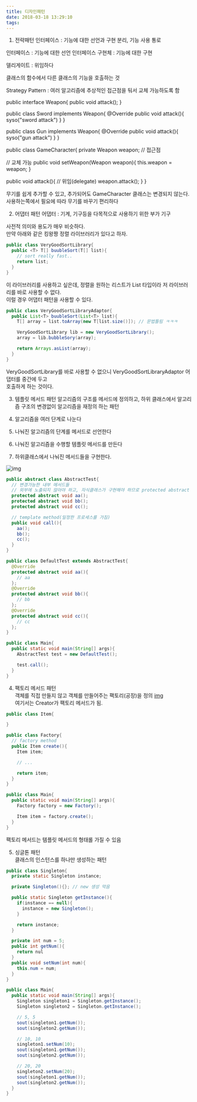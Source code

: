 ```yaml
---
title: 디자인패턴
date: 2018-03-18 13:29:10
tags:
---
```


1. 전략패턴
인터페이스 : 기능에 대한 선언과 구현 분리, 기능 사용 통로

인터페이스 : 기능에 대한 선언
인터페이스 구현체 : 기능에 대한 구현

델리게이트 : 위임하다

클래스의 함수에서 다른 클래스의 기능을 호출하는 것

Strategy Pattern : 여러 알고리즘에 추상적인 접근점을 둬서 교체 가능하도록 함

public interface Weapon{
  public void attack();
}

public class Sword implements Weapon{
  @Override
  public void attack(){
    syso("sword attack")
  }
}

public class Gun implements Weapon{
  @Override
  public void attack(){
    syso("gun attack")
  }
}

public class GameCharacter{
  private Weapon weapon; // 접근점

  // 교체 가능
  public void setWeapon(Weapon weapon){
    this.weapon = weapon;
  }

  public void attack(){
    // 위임(delegate)
    weapon.attack();
  }
}

무기를 쉽게 추가할 수 있고, 추가되어도 GameCharacter 클래스는 변경되지 않는다.
사용하는쪽에서 필요에 따라 무기를 바꾸기 편리하다


2. 어댑터 패턴
어댑터 : 기계, 기구등을 다목적으로 사용하기 위한 부가 기구  

사전적 의미와 용도가 매우 비슷하다.  
만약 아래와 같은 킹왕짱 정렬 라이브러리가 있다고 하자.  
```java
public class VeryGoodSortLibrary{
  public <T> T[] buubleSort(T[] list){
    // sort really fast..
    return list;
  }
}
```
이 라이브러리를 사용하고 싶은데, 정렬을 원하는 리스트가 List 타입이라 저 라이브러리를 바로 사용할 수 없다.  
이럴 경우 어댑터 패턴을 사용할 수 있다.  
```java
public class VeryGoodSortLibraryAdaptor{
  public List<T> buubleSort(List<T> list){
    T[] array = list.toArray(new T[list.size()]); // 문법틀림 ㅋㅋㅋ

    VeryGoodSortLibrary lib = new VeryGoodSortLibrary();
    array = lib.bubbleSory(array);

    return Arrays.asList(array);
  }
}
```
VeryGoodSortLibrary를 바로 사용할 수 없으니 VeryGoodSortLibraryAdaptor 어댑터를 중간에 두고  
호출하게 하는 것이다.  

3. 템플릿 메서드 패턴
알고리즘의 구조를 메서드에 정의하고, 하위 클래스에서 알고리즘 구조의 변경없이 알고리즘을 재정의 하는 패턴  

1. 알고리즘을 여러 단계로 나눈다
2. 나눠진 알고리즘의 단계를 메서드로 선언한다
3. 나눠진 알고리즘을 수행할 템플릿 메서드를 만든다
4. 하위클래스에서 나눠진 메서드들을 구현한다.

![img](https://cloud2.zoolz.com/MyComputers/Images/Image.aspx?q=bT00MDcyNDcma2V5PTIwMjQ2MTcyMTkmdHlwZT1sJno9MjAxOC8wNC8wMSAwODo1NQ==)

```java
public abstract class AbstractTest{
  // 변경가능한 내부 메서드들
  // 외부에 노출되지 않아야 하고, 자식클래스가 구현해야 하므로 protected abstract
  protected abstract void aa();
  protected abstract void bb();
  protected abstract void cc();

  // template method(일정한 프로세스를 가짐)
  public void call(){
    aa();
    bb();
    cc();
  }
}

public class DefaultTest extends AbstractTest{
  @Override
  protected abstract void aa(){
    // aa
  };
  @Override
  protected abstract void bb(){
    // bb
  };
  @Override
  protected abstract void cc(){
    // cc
  };
}

public class Main{
  public static void main(String[] args){
    AbstractTest test = new DefaultTest();

    test.call();
  }
}
```

4. 팩토리 메서드 패턴  
객체를 직접 만들지 않고 객체를 만들어주는 팩토리(공장)을 정의
[img](https://cloud2.zoolz.com/MyComputers/Images/Image.aspx?q=bT00MDcyNDcma2V5PTIwMjQ2MTcyMjImdHlwZT1sJno9MjAxOC8wNC8wMSAwODo1NQ==)  
여기서는 Creator가 팩토리 메서드가 됨.  
```java
public class Item{

}

public class Factory{
  // factory method
  public Item create(){
    Item item;

    // ...

    return item;
  }
}

public class Main{
  public static void main(String[] args){
    Factory factory = new Factory();

    Item item = factory.create();    
  }
}
```
팩토리 메서드는 템플릿 메서드의 형태롤 가질 수 있음

5. 싱글톤 패턴  
클래스의 인스턴스를 하나만 생성하는 패턴  
```java
public class Singleton{
  private static Singleton instance;

  private Singleton(){}; // new 생성 막음

  public static Singleton getInstance(){
    if(instance == null){
      instance = new Singleton();
    }

    return instance;
  }

  private int num = 5;
  public int getNum(){
    return nul
  }
  public void setNum(int num){
    this.num = num;
  }
}

public class Main{
  public static void main(String[] args){
    Singleton singleton1 = Singleton.getInstance();
    Singleton singleton2 = Singleton.getInstance();

    // 5, 5
    sout(singleton1.getNum());
    sout(singleton2.getNum());

    // 10, 10
    singleton1.setNum(10);
    sout(singleton1.getNum());
    sout(singleton2.getNum());

    // 20, 20
    singleton2.setNum(20);
    sout(singleton1.getNum());
    sout(singleton2.getNum());
  }
}
```

<!-- more -->
